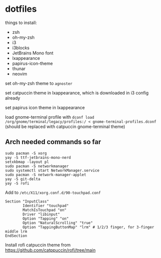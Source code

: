 # dotfiles
things to install:
* zsh
* oh-my-zsh
* i3
* i3blocks
* JetBrains Mono font
* lxappearance
* papirus-icon-theme
* thunar
* neovim

set oh-my-zsh theme to `agnoster`

set catpuccin theme in lxappearance, which is downloaded in i3 config already

set papirus icon theme in lxappearance

load gnome-terminal profile with `dconf load /org/gnome/terminal/legacy/profiles:/ < gnome-terminal-profiles.dconf` (should be replaced with catpuccin gnome-terminal theme)

## Arch needed commands so far
```
sudo pacman -S xorg
yay -S ttf-jetbrains-mono-nerd
setxkbmap -layout pl
sudo pacman -S networkmanager
sudo systemctl start NetworkManager.service
sudo pacman -S network-manager-applet
yay -S git-delta
yay -S rofi
```
Add to `/etc/X11/xorg.conf.d/90-touchpad.conf`
```
Section "InputClass"
        Identifier "touchpad"
        MatchIsTouchpad "on"
        Driver "libinput"
        Option "Tapping" "on"
        Option "NaturalScrolling" "true"
        Option "TappingButtonMap" "lrm" # 1/2/3 finger, for 3-finger middle lrm
EndSection
```
Install rofi catpuccin theme from https://github.com/catppuccin/rofi/tree/main
